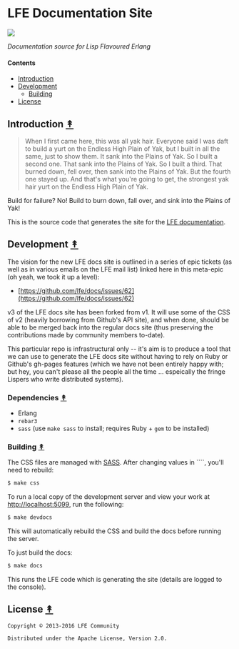 # LFE Documentation Site

[![][lfe-tiny]][lfe-large]

[lfe-tiny]: priv/static/images/logos/lfe-tiny.png
[lfe-large]: priv/static/images/logos/lfe-large.png

*Documentation source for Lisp Flavoured Erlang*

#### Contents

* [Introduction](#introduction-)
* [Development](#development-)
  * [Building](#building-)
* [License](#license-)


## Introduction [&#x219F;](#contents)

> When I first came here, this was all yak hair. Everyone said I was daft to build a yurt on the Endless High Plain of Yak, but I built in all the same, just to show them. It sank into the Plains of Yak. So I built a second one. That sank into the Plains of Yak. So I built a third. That burned down, fell over, then sank into the Plains of Yak. But the fourth one stayed up. And that's what you're going to get, the strongest yak hair yurt on the Endless High Plain of Yak.

Build for failure? No! Build to burn down, fall over, and sink into the Plains of Yak!

This is the source code that generates the site for the [LFE documentation][docs].


## Development [&#x219F;](#contents)

The vision for the new LFE docs site is outlined in a series of epic tickets (as well as in various emails on the LFE mail list) linked here in this meta-epic (oh yeah, we took it up a level):

* [https://github.com/lfe/docs/issues/62](https://github.com/lfe/docs/issues/62)

v3 of the LFE docs site has been forked from v1. It will use some of the CSS of v2 (heavily borrowing from Github's API site), and when done, should be able to be merged back into the regular docs site (thus preserving the contributions made by community members to-date).

This particular repo is infrastructural only -- it's aim is to produce a tool that we can use to generate the LFE docs site without having to rely on Ruby or Github's gh-pages features (which we have not been entirely happy with; but hey, you can't please all the people all the time ... espeically the fringe Lispers who write distributed systems).


### Dependencies [&#x219F;](#contents)

* Erlang
* ``rebar3``
* ``sass`` (use ``make sass`` to install; requires Ruby + ``gem`` to be installed)


### Building [&#x219F;](#contents)

The CSS files are managed with [SASS](http://sass-lang.com). After changing values in ````, you'll need to rebuild:

```bash
$ make css
```

To run a local copy of the development server and view your work at [http://localhost:5099](http://localhost:5099), run the following:

```bash
$ make devdocs
```

This will automatically rebuild the CSS and build the docs before running the server.

To just build the docs:

```bash
$ make docs
```

This runs the LFE code which is generating the site (details are logged to the console).


## License [&#x219F;](#contents)

```
Copyright © 2013-2016 LFE Community

Distributed under the Apache License, Version 2.0.
```

[docs]: http://docs3.lfe.io/
